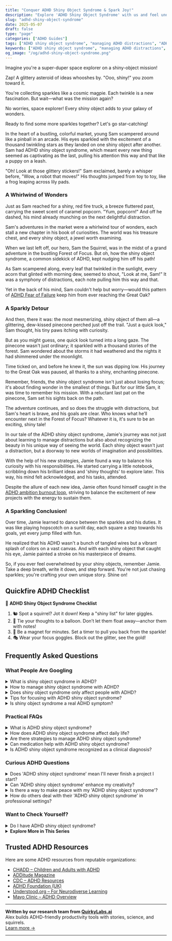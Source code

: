 ```yaml
---
title: "Conquer ADHD Shiny Object Syndrome & Spark Joy!"
description: "Explore 'ADHD Shiny Object Syndrome' with us and feel understood! Discover how each sparkle enhances your unique galaxy of wonders. Let's go star-catching together!"
slug: "adhd-shiny-object-syndrome"
date: 2025-05-07
draft: false
type: "page"
categories: ["ADHD Guides"]
tags: ["ADHD shiny object syndrome", "managing ADHD distractions", "ADHD interest exploration", "ADHD and curiosity", "playful ADHD coping strategies", "adult ADHD playful tone", "ADHD emotional themes"]
keywords: ["ADHD shiny object syndrome", "managing ADHD distractions", "ADHD interest exploration", "ADHD and curiosity", "playful ADHD coping strategies", "adult ADHD playful tone", "ADHD emotional themes"]
og_image: "/og/adhd-shiny-object-syndrome.png"
---
```


Imagine you're a super-duper space explorer on a shiny-object mission!

Zap! A glittery asteroid of ideas whooshes by. "Ooo, shiny!" you zoom toward it.

You're collecting sparkles like a cosmic magpie. Each twinkle is a new fascination. But wait—what was the mission again?

No worries, space explorer! Every shiny object adds to your galaxy of wonders.

Ready to find some more sparkles together? Let's go star-catching!

In the heart of a bustling, colorful market, young Sam scampered around like a pinball in an arcade. His eyes sparkled with the excitement of a thousand twinkling stars as they landed on one shiny object after another. Sam had ADHD shiny object syndrome, which meant every new thing seemed as captivating as the last, pulling his attention this way and that like a puppy on a leash.

"Oh! Look at those glittery stickers!" Sam exclaimed, barely a whisper before, "Wow, a robot that moves!" His thoughts jumped from toy to toy, like a frog leaping across lily pads.

### A Whirlwind of Wonders

Just as Sam reached for a shiny, red fire truck, a breeze fluttered past, carrying the sweet scent of caramel popcorn. "Yum, popcorn!" And off he dashed, his mind already munching on the next delightful distraction.

Sam's adventures in the market were a whirlwind tour of wonders, each stall a new chapter in his book of curiosities. The world was his treasure chest, and every shiny object, a jewel worth examining.

When we last left off, our hero, Sam the Squirrel, was in the midst of a grand adventure in the bustling Forest of Focus. But oh, how the shiny object syndrome, a common sidekick of ADHD, kept nudging him off his path!

As Sam scampered along, every leaf that twinkled in the sunlight, every acorn that glinted with morning dew, seemed to shout, "Look at me, Sam!" It was a symphony of distractions, each note pulling him this way and that.

Yet in the back of his mind, Sam couldn't help but worry—would this pattern of [ADHD Fear of Failure](/pages/adhd-fear-of-failure/) keep him from ever reaching the Great Oak?

### A Sparkly Detour

And then, there it was: the most mesmerizing, shiny object of them all—a glittering, dew-kissed pinecone perched just off the trail. "Just a quick look," Sam thought, his tiny paws itching with curiosity.

But as you might guess, one quick look turned into a long gaze. The pinecone wasn't just ordinary; it sparkled with a thousand stories of the forest. Sam wondered about the storms it had weathered and the nights it had shimmered under the moonlight.

Time ticked on, and before he knew it, the sun was dipping low. His journey to the Great Oak was paused, all thanks to a shiny, enchanting pinecone.

Remember, friends, the shiny object syndrome isn't just about losing focus; it's about finding wonder in the smallest of things. But for our little Sam, it was time to remember his mission. With a reluctant last pat on the pinecone, Sam set his sights back on the path.

The adventure continues, and so does the struggle with distractions, but Sam's heart is brave, and his goals are clear. Who knows what he’ll encounter next in the Forest of Focus? Whatever it is, it's sure to be an exciting, shiny tale!

In our tale of the ADHD shiny object syndrome, Jamie's journey was not just about learning to manage distractions but also about recognizing the beauty in his unique way of seeing the world. Each shiny object wasn't just a distraction, but a doorway to new worlds of imagination and possibilities.

With the help of his new strategies, Jamie found a way to balance his curiosity with his responsibilities. He started carrying a little notebook, scribbling down his brilliant ideas and 'shiny thoughts' to explore later. This way, his mind felt acknowledged, and his tasks, attended.

Despite the allure of each new idea, Jamie often found himself caught in the [ADHD ambition burnout loop](/pages/adhd-ambition-burnout-loop), striving to balance the excitement of new projects with the energy to sustain them.

### A Sparkling Conclusion!

Over time, Jamie learned to dance between the sparkles and his duties. It was like playing hopscotch on a sunlit day, each square a step towards his goals, yet every jump filled with fun.

He realized that his ADHD wasn't a bunch of tangled wires but a vibrant splash of colors on a vast canvas. And with each shiny object that caught his eye, Jamie painted a stroke on his masterpiece of dreams.

So, if you ever feel overwhelmed by your shiny objects, remember Jamie. Take a deep breath, write it down, and step forward. You're not just chasing sparkles; you're crafting your own unique story. Shine on!

## Quickfire ADHD Checklist

🌟 **ADHD Shiny Object Syndrome Checklist**

1. 🐿️ Spot a squirrel? Jot it down! Keep a "shiny list" for later giggles.
2. 🎈 Tie your thoughts to a balloon. Don’t let them float away—anchor them with notes!
3. 🧲 Be a magnet for minutes. Set a timer to pull you back from the sparkle!
4. 🎭 Wear your focus goggles. Block out the glitter, see the gold!

## Frequently Asked Questions



### What People Are Googling

<details><summary>What is shiny object syndrome in ADHD?</summary><p>Shiny object syndrome in ADHD refers to the tendency to get easily captivated by new ideas or projects, often leading to a shift of focus from current tasks to something new and seemingly more exciting. This can feel a bit like being a kid in a candy store, where everything looks so appealing, making it tough to stick to just one choice! While this can make sticking to one task challenging, it also adds a spark of creativity and enthusiasm to your activities. Understanding and gently managing this tendency can help you harness it creatively, without letting it scatter your energies too thin.</p></details>
<details><summary>How to manage shiny object syndrome with ADHD?</summary><p>Ah, shiny object syndrome – it's like being a magpie in a world full of glitter, isn’t it? One helpful strategy is to keep a dedicated "interest journal." Whenever a new, exciting idea pops up, jot it down in your journal. This lets you acknowledge and save the idea without immediately diverting your current focus. Over time, you can review your journal to see which ideas still sparkle for you and are worth pursuing. This way, you honor your creative impulses while staying on track with your existing projects. It's all about finding balance in that brilliant, bustling mind of yours!</p></details>
<details><summary>Does shiny object syndrome only affect people with ADHD?</summary><p>Absolutely not! Shiny object syndrome, where someone gets easily distracted by new and exciting things, can happen to anyone, not just those with ADHD. It’s a pretty common human experience, especially in our fast-paced, digital world where new stimuli pop up constantly. For those with ADHD, it might be a more frequent or intense experience, but anyone can find themselves chasing after that new "shiny object" from time to time!</p></details>
<details><summary>Tips for focusing with ADHD shiny object syndrome?</summary><p>Absolutely, dealing with the "shiny object syndrome" when you have ADHD can indeed be a bit of a juggle, but here are a few cozy tips to help keep your focus cozy and on track. First, try breaking your tasks into smaller, more manageable chunks, which can make each one feel less overwhelming and easier to complete before your attention drifts. Setting up a designated, clutter-free workspace can also minimize distractions and help keep your mind on the task at hand. Lastly, don’t forget to sprinkle in regular short breaks to rest your brain – think of them as little rewards that keep you motivated and focused!</p></details>
<details><summary>Is shiny object syndrome a real ADHD symptom?</summary><p>Absolutely, the experience often referred to as "shiny object syndrome" can indeed be a part of ADHD! It describes how new tasks or hobbies might grab your attention suddenly, making it challenging to stick with one project before moving on to the next exciting thing. This happens because the ADHD brain is particularly drawn to novel stimuli, seeking out that spark of interest or a surge in dopamine, the feel-good neurotransmitter. Don’t worry, though; understanding this can help you develop strategies to manage your focus and enjoy your ventures more fully.</p></details>



### Practical FAQs

<details><summary>What is ADHD shiny object syndrome?</summary><p>Ah, the "shiny object syndrome" is a charmingly quirky part of living with ADHD. It’s when your attention gets easily snagged by new and exciting thoughts or activities, making it tough to stay focused on the current task. Think of it like being a magpie, drawn to whatever sparkles most! This can make staying on track a bit challenging, but it also adds a dash of spontaneity and creativity to your day.</p></details>
<details><summary>How does ADHD shiny object syndrome affect daily life?</summary><p>Ah, the "shiny object syndrome," it's quite a familiar experience for many with ADHD! This playful term describes how new and interesting things can easily catch your attention, often leading you to jump from one activity to another. In daily life, this might make it tricky to finish tasks at work or keep the house tidy since your focus shifts so quickly. However, remember that this trait also makes you wonderfully curious and adaptable—qualities that are truly special!</p></details>
<details><summary>Are there strategies to manage ADHD shiny object syndrome?</summary><p>Absolutely, there are several effective strategies to manage the "shiny object syndrome" often experienced with ADHD. One helpful approach is to use tools like timers or apps to keep you on track, breaking work into shorter, manageable segments to maintain focus. It's also beneficial to create a prioritized to-do list each morning, allowing you to gently remind yourself of what truly needs your attention when distractions arise. Lastly, consider setting up a cozy, designated workspace that minimizes distractions and makes it easier to stay engaged with the task at hand.</p></details>
<details><summary>Can medication help with ADHD shiny object syndrome?</summary><p>Absolutely, medication can be a helpful tool for managing what's often called "shiny object syndrome" in ADHD, where it's easy to get distracted by new and more interesting things. Stimulant medications, for example, can enhance focus and make it easier to stick to one task at a time. However, it's important to remember that medication works best alongside other strategies like organizational techniques, behavioral therapy, or coaching. Always consult with a healthcare provider to find the best holistic approach tailored just for you.</p></details>
<details><summary>Is ADHD shiny object syndrome recognized as a clinical diagnosis?</summary><p>Shiny object syndrome isn't officially recognized as a clinical diagnosis in the context of ADHD, but it's a term often used colloquially to describe the tendency to get easily distracted by new thoughts and ideas, which is indeed a common characteristic of ADHD. It captures how folks with ADHD can shift their focus excitedly from one interest to another. Although it's not in the medical textbooks, it’s a relatable way to describe one aspect of ADHD experiences. Remember, it’s just one of the many facets that make your way of interacting with the world unique and special!</p></details>



### Curious ADHD Questions

<details><summary>Does 'ADHD shiny object syndrome' mean I'll never finish a project I start?</summary><p>Absolutely not! The so-called 'ADHD shiny object syndrome'—where new ideas or projects quickly capture your attention—doesn’t mean you can't finish projects. It's just that your interest might wane as the novelty wears off. A good strategy is to set small, achievable goals within your projects to keep the momentum going and celebrate each milestone to reignite that initial spark of excitement. Remember, your way of processing might just mean you need more variety and excitement to stay engaged, and that’s perfectly okay!</p></details>
<details><summary>Can 'ADHD shiny object syndrome' enhance my creativity?</summary><p>Absolutely, the "shiny object syndrome" often associated with ADHD can definitely enhance your creativity! Your natural curiosity and ability to notice what others might overlook can lead to unique connections and innovative ideas. It's like having a superpower that lets you explore multiple interests and possibilities that can enrich your creative projects. So, embrace your vibrant mind's wanderings—it’s a wonderful asset to your creative toolkit!</p></details>
<details><summary>Is there a way to make peace with my 'ADHD shiny object syndrome'?</summary><p>Absolutely, making peace with your "shiny object syndrome" can be a truly rewarding journey! Start by embracing this trait as a part of your unique curiosity and creativity, rather than seeing it as just a distraction. You might find it helpful to set up a dedicated "idea notebook" where you can jot down all the exciting new thoughts and projects that come to mind. This way, you can acknowledge and save your ideas without drifting away from your current tasks. Over time, you might even find this aspect of your ADHD becomes a source of inspiration and innovation!</p></details>
<details><summary>How do others deal with their 'ADHD shiny object syndrome' in professional settings?</summary><p>Absolutely, dealing with the “shiny object syndrome” in professional settings can indeed be a common hurdle for many with ADHD. What works well for many is setting up structured routines and using tools like timers or apps designed to help maintain focus. It's also helpful to break tasks into smaller, more manageable chunks, and some find success in having a dedicated accountability partner or coach. Remember, every individual’s approach might vary, so it’s all about finding what uniquely aligns with your workflow and keeps you engaged!</p></details>



### Want to Check Yourself?

<details><summary>Do I have ADHD shiny object syndrome?</summary><p>It sounds like you're noticing a pattern where new interests or tasks quickly catch your attention, which is often referred to as the "shiny object syndrome" in the context of ADHD. This experience is quite common among individuals with ADHD, as the brain tends to seek out novel stimuli. It’s totally understandable if you find yourself jumping from one interest to another; this is just how your brain is wired to operate! Remember, recognizing this pattern is a great first step, and there are strategies that can help you manage your focus and maintain engagement.</p></details>

<script type="application/ld+json">
{
  "@context": "https://schema.org",
  "@type": "FAQPage",
  "mainEntity": [
    {
      "@type": "Question",
      "name": "What is shiny object syndrome in ADHD?",
      "acceptedAnswer": {
        "@type": "Answer",
        "text": "Shiny object syndrome in ADHD refers to the tendency to get easily captivated by new ideas or projects, often leading to a shift of focus from current tasks to something new and seemingly more exciting. This can feel a bit like being a kid in a candy store, where everything looks so appealing, making it tough to stick to just one choice! While this can make sticking to one task challenging, it also adds a spark of creativity and enthusiasm to your activities. Understanding and gently managing this tendency can help you harness it creatively, without letting it scatter your energies too thin."
      }
    },
    {
      "@type": "Question",
      "name": "How to manage shiny object syndrome with ADHD?",
      "acceptedAnswer": {
        "@type": "Answer",
        "text": "Ah, shiny object syndrome \u2013 it's like being a magpie in a world full of glitter, isn\u2019t it? One helpful strategy is to keep a dedicated \"interest journal.\" Whenever a new, exciting idea pops up, jot it down in your journal. This lets you acknowledge and save the idea without immediately diverting your current focus. Over time, you can review your journal to see which ideas still sparkle for you and are worth pursuing. This way, you honor your creative impulses while staying on track with your existing projects. It's all about finding balance in that brilliant, bustling mind of yours!"
      }
    },
    {
      "@type": "Question",
      "name": "Does shiny object syndrome only affect people with ADHD?",
      "acceptedAnswer": {
        "@type": "Answer",
        "text": "Absolutely not! Shiny object syndrome, where someone gets easily distracted by new and exciting things, can happen to anyone, not just those with ADHD. It\u2019s a pretty common human experience, especially in our fast-paced, digital world where new stimuli pop up constantly. For those with ADHD, it might be a more frequent or intense experience, but anyone can find themselves chasing after that new \"shiny object\" from time to time!"
      }
    },
    {
      "@type": "Question",
      "name": "Tips for focusing with ADHD shiny object syndrome?",
      "acceptedAnswer": {
        "@type": "Answer",
        "text": "Absolutely, dealing with the \"shiny object syndrome\" when you have ADHD can indeed be a bit of a juggle, but here are a few cozy tips to help keep your focus cozy and on track. First, try breaking your tasks into smaller, more manageable chunks, which can make each one feel less overwhelming and easier to complete before your attention drifts. Setting up a designated, clutter-free workspace can also minimize distractions and help keep your mind on the task at hand. Lastly, don\u2019t forget to sprinkle in regular short breaks to rest your brain \u2013 think of them as little rewards that keep you motivated and focused!"
      }
    },
    {
      "@type": "Question",
      "name": "Is shiny object syndrome a real ADHD symptom?",
      "acceptedAnswer": {
        "@type": "Answer",
        "text": "Absolutely, the experience often referred to as \"shiny object syndrome\" can indeed be a part of ADHD! It describes how new tasks or hobbies might grab your attention suddenly, making it challenging to stick with one project before moving on to the next exciting thing. This happens because the ADHD brain is particularly drawn to novel stimuli, seeking out that spark of interest or a surge in dopamine, the feel-good neurotransmitter. Don\u2019t worry, though; understanding this can help you develop strategies to manage your focus and enjoy your ventures more fully."
      }
    }
  ]
}
</script>
<script type="application/ld+json">
{
  "@context": "https://schema.org",
  "@type": "Article",
  "author": {
    "@type": "Person",
    "name": "QuirkyLabs",
    "url": "https://quirkylabs.ai/about"
  },
  "headline": "\"Conquer ADHD Shiny Object Syndrome & Spark Joy!\"",
  "mainEntityOfPage": "https://blog.quirkylabs.ai/pages/adhd-shiny-object-syndrome/",
  "datePublished": "2025-05-07"
}
</script>
<script type="application/ld+json">
{
  "@context": "https://schema.org",
  "@type": "BreadcrumbList",
  "itemListElement": [
    {
      "@type": "ListItem",
      "position": 1,
      "name": "Home",
      "item": "https://quirkylabs.ai/"
    },
    {
      "@type": "ListItem",
      "position": 2,
      "name": "Blog",
      "item": "https://blog.quirkylabs.ai/"
    },
    {
      "@type": "ListItem",
      "position": 3,
      "name": "\"Conquer ADHD Shiny Object Syndrome & Spark Joy!\"",
      "item": "https://blog.quirkylabs.ai/pages/adhd-shiny-object-syndrome/"
    }
  ]
}
</script>

<details>
<summary><strong>Explore More in This Series</strong></summary>

- [Adhd Dreams Vs Reality](/pages/adhd-dreams-vs-reality/)
- [Adhd Unfinished Projects](/pages/adhd-unfinished-projects/)
- [Adhd Cant Execute](/pages/adhd-cant-execute/)
- [Adhd Ideas Keep Coming](/pages/adhd-ideas-keep-coming/)
- [Adhd Followthrough Fatigue](/pages/adhd-followthrough-fatigue/)
- [Adhd Scared Of Commitment](/pages/adhd-scared-of-commitment/)
- [Adhd Starting Everything](/pages/adhd-starting-everything/)
- [Adhd Big Dreams No Follow Through](/pages/adhd-big-dreams-no-follow-through/)
</details>



## Trusted ADHD Resources

Here are some ADHD resources from reputable organizations:

- [CHADD – Children and Adults with ADHD](https://chadd.org)
- [ADDitude Magazine](https://www.additudemag.com)
- [CDC – ADHD Resources](https://www.cdc.gov/ncbddd/adhd)
- [ADHD Foundation (UK)](https://www.adhdfoundation.org.uk)
- [Understood.org – For Neurodiverse Learning](https://www.understood.org)
- [Mayo Clinic – ADHD Overview](https://www.mayoclinic.org/diseases-conditions/adhd)


---

**Written by our research team from [QuirkyLabs.ai](https://quirkylabs.ai)**  
Alex builds ADHD-friendly productivity tools with stories, science, and squirrels.  
[Learn more →](https://quirkylabs.ai)

---